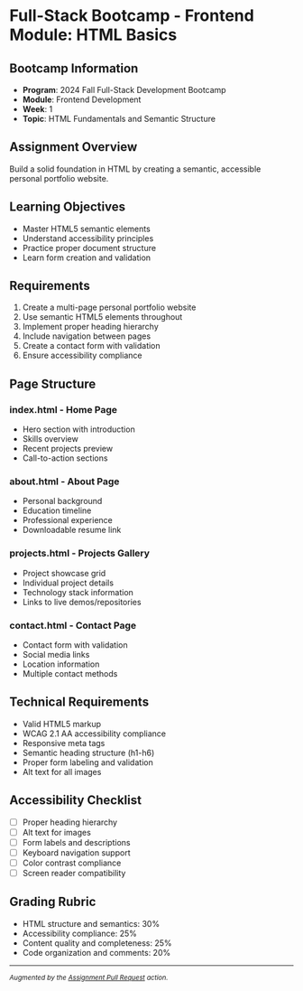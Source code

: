 # Full-Stack Bootcamp - Frontend Module: HTML Basics

## Bootcamp Information

- **Program**: 2024 Fall Full-Stack Development Bootcamp
- **Module**: Frontend Development
- **Week**: 1
- **Topic**: HTML Fundamentals and Semantic Structure

## Assignment Overview

Build a solid foundation in HTML by creating a semantic, accessible personal
portfolio website.

## Learning Objectives

- Master HTML5 semantic elements
- Understand accessibility principles
- Practice proper document structure
- Learn form creation and validation

## Requirements

1. Create a multi-page personal portfolio website
2. Use semantic HTML5 elements throughout
3. Implement proper heading hierarchy
4. Include navigation between pages
5. Create a contact form with validation
6. Ensure accessibility compliance

## Page Structure

### index.html - Home Page

- Hero section with introduction
- Skills overview
- Recent projects preview
- Call-to-action sections

### about.html - About Page

- Personal background
- Education timeline
- Professional experience
- Downloadable resume link

### projects.html - Projects Gallery

- Project showcase grid
- Individual project details
- Technology stack information
- Links to live demos/repositories

### contact.html - Contact Page

- Contact form with validation
- Social media links
- Location information
- Multiple contact methods

## Technical Requirements

- Valid HTML5 markup
- WCAG 2.1 AA accessibility compliance
- Responsive meta tags
- Semantic heading structure (h1-h6)
- Proper form labeling and validation
- Alt text for all images

## Accessibility Checklist

- [ ] Proper heading hierarchy
- [ ] Alt text for images
- [ ] Form labels and descriptions
- [ ] Keyboard navigation support
- [ ] Color contrast compliance
- [ ] Screen reader compatibility

## Grading Rubric

- HTML structure and semantics: 30%
- Accessibility compliance: 25%
- Content quality and completeness: 25%
- Code organization and comments: 20%

---
<sub>*Augmented by the [Assignment Pull Request](https://github.com/majikmate/assignment-pull-request) action.*</sub>
